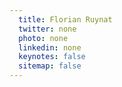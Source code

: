 ```yaml
---
  title: Florian Ruynat
  twitter: none
  photo: none
  linkedin: none
  keynotes: false
  sitemap: false
---
```

